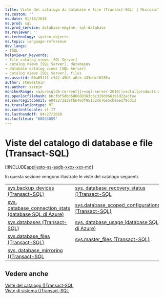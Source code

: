 ```yaml
---
title: Viste del catalogo di database e file (Transact-SQL) | Microsoft Docs
ms.custom: ''
ms.date: 01/18/2016
ms.prod: sql
ms.prod_service: database-engine, sql-database
ms.reviewer: ''
ms.technology: system-objects
ms.topic: language-reference
dev_langs:
- TSQL
helpviewer_keywords:
- file catalog views [SQL Server]
- catalog views [SQL Server], databases
- database catalog views [SQL Server]
- catalog views [SQL Server], files
ms.assetid: 60a05111-c542-45b5-a0cb-433ddcf6286a
author: stevestein
ms.author: sstein
monikerRange: =azuresqldb-current||>=sql-server-2016||=sqlallproducts-allversions||>=sql-server-linux-2017||=azuresqldb-mi-current
ms.openlocfilehash: bbcfbf5dbd6d6680363c6c329d066191d22acfee
ms.sourcegitcommit: e042272a38fb646df05152c676e5cbeae3f9cd13
ms.translationtype: MT
ms.contentlocale: it-IT
ms.lasthandoff: 04/27/2020
ms.locfileid: "68033059"
---
```

# <a name="databases-and-files-catalog-views-transact-sql"></a>Viste del catalogo di database e file (Transact-SQL)
[!INCLUDE[appliesto-ss-asdb-xxxx-xxx-md](../../includes/appliesto-ss-asdb-xxxx-xxx-md.md)]

  In questa sezione vengono illustrate le viste del catalogo seguenti.  
  
|||  
|-|-|  
|[sys.backup_devices &#40;Transact-SQL&#41;](../../relational-databases/system-catalog-views/sys-backup-devices-transact-sql.md)|[sys. database_recovery_status &#40;&#41;Transact-SQL](../../relational-databases/system-catalog-views/sys-database-recovery-status-transact-sql.md)|  
|[sys. database_connection_stats &#40;database SQL di Azure&#41;](../../relational-databases/system-catalog-views/sys-database-connection-stats-azure-sql-database.md)|[sys.database_scoped_configurations &#40;Transact-SQL&#41;](../../relational-databases/system-catalog-views/sys-database-scoped-configurations-transact-sql.md)|  
|[sys.databases &#40;Transact-SQL&#41;](../../relational-databases/system-catalog-views/sys-databases-transact-sql.md)|[sys. database_usage &#40;database SQL di Azure&#41;](../../relational-databases/system-catalog-views/sys-database-usage-azure-sql-database.md)|  
|[sys.database_files &#40;Transact-SQL&#41;](../../relational-databases/system-catalog-views/sys-database-files-transact-sql.md)|[sys.master_files &#40;Transact-SQL&#41;](../../relational-databases/system-catalog-views/sys-master-files-transact-sql.md)|  
|[sys. database_mirroring &#40;&#41;Transact-SQL](../../relational-databases/system-catalog-views/sys-database-mirroring-transact-sql.md)||  
  
## <a name="see-also"></a>Vedere anche  
 [Viste del catalogo &#40;&#41;Transact-SQL](../../relational-databases/system-catalog-views/catalog-views-transact-sql.md)   
 [Viste di sistema &#40;&#41;Transact-SQL](https://msdn.microsoft.com/library/35a6161d-7f43-4e00-bcd3-3091f2015e90)  
  
  
